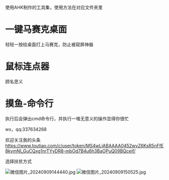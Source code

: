 使用AHK制作的工具集，使用方法在对应文件夹里

# 一键马赛克桌面

轻轻一按给桌面打上马赛克，防止被窥屏神器

# 鼠标连点器

顾名思义

# 摸鱼-命令行

执行后会弹出cmd命令行，并执行一堆无意义的操作显得你很忙


wx，qq:337634268

欢迎关注我的头条 https://www.toutiao.com/c/user/token/MS4wLjABAAAA0452wvZ6KsR5nFfE8kymNI_GuCQxg1nrTYyDR8-mbOd7B4u6h3BaOPuQ09BQceif/

选择扶贫方式


![微信图片_20240909144440.jpg](https://s2.loli.net/2024/09/09/ToYAqPdBZv4wcCb.jpg)
![微信图片_20240909150525.jpg](https://s2.loli.net/2024/09/09/KMlPwzpikdyLBof.jpg)